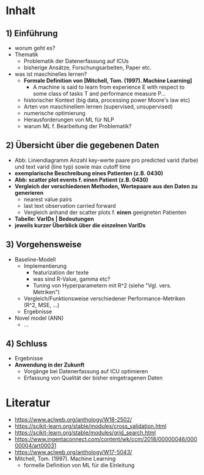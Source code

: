 Inhalt
===

## 1) Einführung
  * worum geht es?
  * Thematik
    * Problematik der Datenerfassung auf ICUs
    * bisherige Ansätze, Forschungsarbeiten, Paper etc.
  * was ist maschinelles lernen?
    * **Formale Definition von [Mitchell, Tom. (1997). Machine Learning]**
      * A machine is said to learn from experience E with respect to some class of tasks T and performance measure P...
    * historischer Kontext (big data, processing power Moore's law etc)
    * Arten von maschinellem lernen (supervised, unsupervised)
    * numerische optimierung
    * Herausforderungen von ML für NLP
    * warum ML f. Bearbeitung der Problematik?

## 2) Übersicht über die gegebenen Daten
  * Abb: Liniendiagramm Anzahl key-werte paare pro predicted varid (farbe) und text varid (line typ) sowie max cutoff time
  * **exemplarische Beschreibung eines Patienten (z.B. 0430)**
  * **Abb: scatter plot events f. einen Patient (z.B. 0430)**
  * **Vergleich der verschiedenen Methoden, Wertepaare aus den Daten zu generieren**
    * nearest value pairs
    * last text observation carried forward
    * Vergleich anhand der scatter plots f. **einen** geeigneten Patienten
  * **Tabelle: VarIDs | Bedeutungen**
  * **jeweils kurzer Überblick über die einzelnen VarIDs**

## 3) Vorgehensweise
  * Baseline-Modell
    * Implementierung
      * featurization der texte
      * was sind R-Value, gamma etc?
      * Tuning von Hyperparametern mit R^2 (siehe "Vgl. vers. Metriken")
    * Vergleich/Funktionsweise verschiedener Performance-Metriken (R^2, MSE, ...)
    * Ergebnisse
  * Novel model (ANN)
    * ...

## 4) Schluss
  * Ergebnisse
  * **Anwendung in der Zukunft**
    * Vorgänge bei Datenerfassung auf ICU optimieren
    * Erfassung von Qualität der bisher eingetragenen Daten


Literatur
===
* https://www.aclweb.org/anthology/W18-2502/
* https://scikit-learn.org/stable/modules/cross_validation.html
* https://scikit-learn.org/stable/modules/grid_search.html
* https://www.ingentaconnect.com/content/wk/ccm/2018/00000046/00000004/art00031
* https://www.aclweb.org/anthology/W17-5043/
* Mitchell, Tom. (1997). Machine Learning
  * formelle Definition von ML für die Einleitung